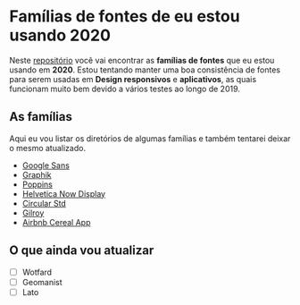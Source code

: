 # Famílias de fontes de eu estou usando 2020
Neste [repositório](https://github.com/marcelograciolli/Fonts) você vai encontrar as **famílias de fontes** que eu estou usando em **2020**. Estou tentando manter uma boa consistência de fontes para serem usadas em **Design responsivos** e **aplicativos**, as quais funcionam muito bem devido a vários testes ao longo de 2019.

## As famílias

Aqui eu vou listar os diretórios de algumas famílias e também tentarei deixar o mesmo atualizado.

* [Google Sans](https://github.com/marcelograciolli/Fonts/tree/master/Google%20Sans)
* [Graphik](https://github.com/marcelograciolli/Fonts/tree/master/Graphik)
* [Poppins](https://github.com/marcelograciolli/Fonts/tree/master/Poppins)
* [Helvetica Now Display](https://github.com/marcelograciolli/Fonts/tree/master/Helvetica-Now-Display)
* [Circular Std](https://github.com/marcelograciolli/Fonts/tree/master/Circular%20Std)
* [Gilroy](https://github.com/marcelograciolli/Fonts/tree/master/Gilroy)
* [Airbnb Cereal App](https://github.com/marcelograciolli/Fonts/tree/master/Airbnb%20Cereal%20App)

## O que ainda vou atualizar
- [ ] Wotfard
- [ ] Geomanist
- [ ] Lato

